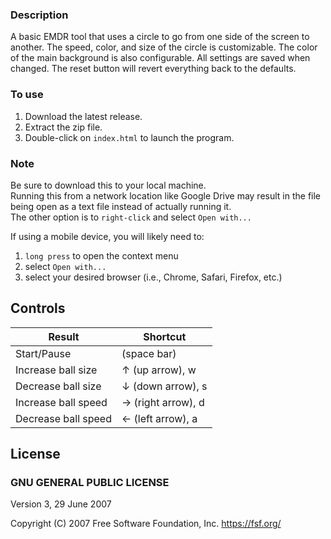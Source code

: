 ### Description
A basic EMDR tool that uses a circle to go from one side of the screen to another. 
The speed, color, and size of the circle is customizable. The color of the main
background is also configurable. 
All settings are saved when changed. The reset button will revert everything back 
to the defaults.


### To use
1. Download the latest release.
2. Extract the zip file.
3. Double-click on `index.html` to launch the program.
 

### Note
Be sure to download this to your local machine.  
Running this from a network location like Google Drive
may result in the file being open as a text file instead
of actually running it.  
The other option is to `right-click` and select `Open with...`

If using a mobile device, you will likely need to:
1. `long press` to open the context menu 
2. select `Open with...`  
3. select your desired browser (i.e., Chrome, Safari, Firefox, etc.)


## Controls
| Result              | Shortcut                 |
|---------------------|--------------------------|
| Start/Pause         | (space bar)              |
| Increase ball size  | &#8593; (up arrow), w    |
| Decrease ball size  | &#8595; (down arrow), s  |
| Increase ball speed | &#8594; (right arrow), d |
| Decrease ball speed | &#8592; (left arrow), a  |	  


## License
### GNU GENERAL PUBLIC LICENSE

Version 3, 29 June 2007

Copyright (C) 2007 Free Software Foundation, Inc.
<https://fsf.org/>

